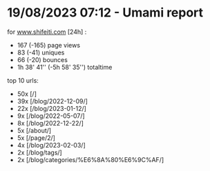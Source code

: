 # 19/08/2023 07:12 - Umami report
for www.shifeiti.com [24h] :

 - 167 (-165) page views
 - 83 (-41) uniques
 - 66 (-20) bounces
 - 1h 38' 41'' (-5h 58' 35'') totaltime


top 10 urls:
 - 50x [/]
 - 39x [/blog/2022-12-09/]
 - 22x [/blog/2023-01-12/]
 - 9x [/blog/2022-05-07/]
 - 8x [/blog/2022-12-22/]
 - 5x [/about/]
 - 5x [/page/2/]
 - 4x [/blog/2023-02-03/]
 - 2x [/blog/tags/]
 - 2x [/blog/categories/%E6%8A%80%E6%9C%AF/]


